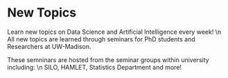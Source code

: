 # New Topics

Learn new topics on Data Science and Artificial Intelligence every week! \n
All new topics are learned through seminars for PhD students and Researchers at UW-Madison.

These semninars are hosted from the seminar groups within university including: \n
SILO, HAMLET, Statistics Department and more!